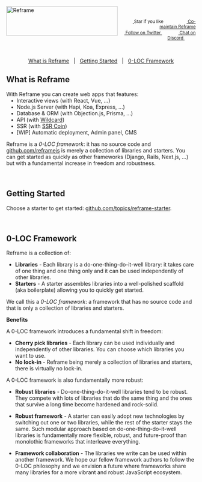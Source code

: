 <a href="/../../#readme">
    <img align="left" src="https://github.com/reframejs/reframe/raw/master/docs/images/logo-with-title-and-slogan.min.svg?sanitize=true" width=296 height=79 style="max-width:100%;" alt="Reframe"/>
</a>
<br/>
<p align="right">
    <sup>
        <a href="#">
            <img
              src="https://github.com/reframejs/reframe/raw/master/docs/images/star.svg?sanitize=true"
              width="16"
              height="12"
            >
        </a>
        Star if you like
        &nbsp;&nbsp;&nbsp;&nbsp;
        &nbsp;&nbsp;&nbsp;&nbsp;
        &nbsp;&nbsp;
        <a href="https://github.com/reframejs/reframe/blob/master/contributing.md">
            <img
              src="https://github.com/reframejs/reframe/raw/master/docs/images/biceps.min.svg?sanitize=true"
              width="16"
              height="14"
            >
            Co-maintain Reframe
        </a>
    </sup>
    <br/>
    <sup>
        <a href="https://twitter.com/reframejs">
            <img
              src="https://github.com/reframejs/reframe/raw/master/docs/images/tw.svg?sanitize=true"
              width="15"
              height="13"
            >
            Follow on Twitter
        </a>
        &nbsp;&nbsp;&nbsp;&nbsp;&nbsp;
        &nbsp;&nbsp;
        <a href="https://discord.gg/kqXf65G">
            <img
              src="https://github.com/reframejs/reframe/raw/master/docs/images/chat.svg?sanitize=true"
              width="14"
              height="10"
            >
            Chat on Discord
        </a>
        &nbsp;&nbsp;&nbsp;&nbsp;
        &nbsp;&nbsp;&nbsp;&nbsp;
    </sup>
</p>
&nbsp;
<p align='center'>
<a href="#what-is-reframe">What is Reframe</a>
&nbsp; | &nbsp;
<a href="#getting-started">Getting Started</a>
&nbsp; | &nbsp;
<a href="#0-loc-framework">0-LOC Framework</a>
</p>

## What is Reframe

With Reframe you can create web apps that features:
<br/> &nbsp;&nbsp;&nbsp;&#8226;&nbsp;
Interactive views (with React, Vue, ...)
<br/> &nbsp;&nbsp;&nbsp;&#8226;&nbsp;
Node.js Server (with Hapi, Koa, Express, ...)
<br/> &nbsp;&nbsp;&nbsp;&#8226;&nbsp;
Database & ORM (with Objection.js, Prisma, ...)
<br/> &nbsp;&nbsp;&nbsp;&#8226;&nbsp;
API (with [Wildcard](https://github.com/reframejs/wildcard-api))
<br/> &nbsp;&nbsp;&nbsp;&#8226;&nbsp;
SSR (with [SSR Coin](https://github.com/reframejs/ssr-coin))
<br/> &nbsp;&nbsp;&nbsp;&#8226;&nbsp;
[WIP] Automatic deployment, Admin panel, CMS

Reframe is a *0-LOC framework*: it has no source code and [github.com/reframejs](https://github.com/reframejs) is merely a collection of libraries and starters.
You can get started as quickly as other frameworks (Django, Rails, Next.js, ...) but with a fundamental increase in freedom and robustness.

<br/>

## Getting Started

Choose a starter to get started: [github.com/topics/reframe-starter](https://github.com/topics/reframe-starter).

<br/>

## 0-LOC Framework

Reframe is a collection of:
- **Libraries** -
  Each library is a do-one-thing-do-it-well library:
  it takes care of one thing and one thing only and
  it can be used independently of other libraries.
- **Starters** -
  A starter assembles libraries into a well-polished scaffold (aka boilerplate) allowing you to quickly get started.

We call this a *0-LOC framework*: a framework that has no source code and that is only a collection of libraries and starters.

**Benefits**

A 0-LOC framework introduces a fundamental shift in freedom:

- **Cherry pick libraries** -
  Each library can be used individually and independently of other libraries. You can choose which libraries you want to use.
- **No lock-in** -
  Reframe being merely a collection of libraries and starters, there is virtually no lock-in.

A 0-LOC framework is also fundamentally more robust:

- **Robust libraries** -
  Do-one-thing-do-it-well libraries tend to be robust.
  They compete with lots of libraries that do the same thing
  and the ones that survive a long time become hardened and rock-solid.

- **Robust framework** -
  A starter can easily adopt new technologies by switching out one or two libraries, while the rest of the starter stays the same.
  Such modular approach based on do-one-thing-do-it-well libraries is fundamentally more flexible, robust, and future-proof than monolothic frameworks that interleave everything.

- **Framework collaboration** -
  The libraries we write can be used within another framework.
  We hope our fellow framework authors to follow the 0-LOC philosophy and
  we envision a future where frameworks share many libraries for a more vibrant and robust JavaScript ecosystem.
